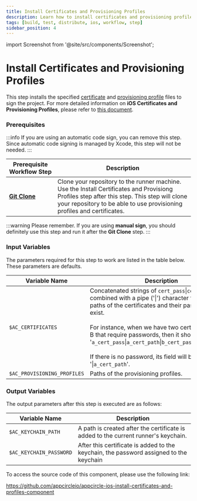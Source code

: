 ```yaml
---
title: Install Certificates and Provisioning Profiles
description: Learn how to install certificates and provisioning profiles for iOS distribution in Appcircle.
tags: [build, test, distribute, ios, workflow, step]
sidebar_position: 4
---
```


import Screenshot from '@site/src/components/Screenshot';

# Install Certificates and Provisioning Profiles

This step installs the specified [certificate](https://developer.apple.com/support/certificates/) and [provisioning profile](https://developer.apple.com/help/account/manage-profiles/create-a-development-provisioning-profile/) files to sign the project.
For more detailed information on **iOS Certificates and Provisioning Profiles**, please refer to [this document](https://docs.appcircle.io/signing-identities/ios-certificates-and-provisioning-profiles/).

### Prerequisites

:::info
If you are using an automatic code sign, you can remove this step. Since automatic code signing is managed by Xcode, this step will not be needed.
:::

| Prerequisite Workflow Step                      | Description                                     |
|-------------------------------------------------|-------------------------------------------------|
| [**Git Clone**](https://docs.appcircle.io/workflows/common-workflow-steps/#git-clone) | Clone your repository to the runner machine. Use the Install Certificates and Provisiong Profiles step after this step. This step will clone your repository to be able to use provisioning profiles and certificates. |

:::warning
Please remember. If you are using **manual sign**, you should definitely use this step and run it after the **Git Clone** step.
:::

<Screenshot url='https://cdn.appcircle.io/docs/assets/BE2786-cert_order.png' />


### Input Variables

The parameters required for this step to work are listed in the table below. These parameters are defaults.

<Screenshot url='https://cdn.appcircle.io/docs/assets/BE2786-cert_input.png' />


| Variable Name                 | Description                                    | Status      |
|-------------------------------|------------------------------------------------|-------------|
| `$AC_CERTIFICATES`            | Concatenated strings of `cert_pass`\|`cert_path` combined with a pipe ('\|') character that have the paths of the certificates and their passwords if they exist. <br/><br/> For instance, when we have two certificates A and B that require passwords, then it should be like '`a_cert_pass`\|`a_cert_path`\|`b_cert_pass`\|`b_cert_path`'. <br/><br/> If there is no password, its field will be empty, like '\|`a_cert_path`'. | Required |
| `$AC_PROVISIONING_PROFILES` | Paths of the provisioning profiles. | Required | 


### Output Variables

The output parameters after this step is executed are as follows:

<Screenshot url='https://cdn.appcircle.io/docs/assets/BE2786-cert_output.png' />

| Variable Name                 | Description                                    | 
|-------------------------------|------------------------------------------------|
| `$AC_KEYCHAIN_PATH`          | A path is created after the certificate is added to the current runner's keychain. | 
| `$AC_KEYCHAIN_PASSWORD`      | After this certificate is added to the keychain, the password assigned to the keychain | 

To access the source code of this component, please use the following link:

https://github.com/appcircleio/appcircle-ios-install-certificates-and-profiles-component
